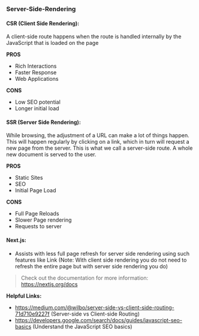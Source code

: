 ### Server-Side-Rendering

#### CSR (Client Side Rendering): 
A client-side route happens when the route is handled internally by the JavaScript that is loaded on the page

**PROS**

 - Rich Interactions
 - Faster Response
 - Web Applications

**CONS**

 - Low SEO potential
 - Longer initial load

#### SSR (Server Side Rendering): 
While browsing, the adjustment of a URL can make a lot of things happen. This will happen regularly by clicking on a link, which in turn will request a new page from the server. This is what we call a server-side route. A whole new document is served to the user.


**PROS**

 - Static Sites
 - SEO
 - Initial Page Load

**CONS**

 - Full Page Reloads
 - Slower Page rendering
 - Requests to server


#### Next.js: 
 - Assists with less full page refresh for server side rendering using such features like Link (Note: With client side rendering you do not need to refresh the entire page but with server side rendering you do)
 
 >Check out the documentation for more information:  https://nextjs.org/docs


**Helpful Links:**

- https://medium.com/@wilbo/server-side-vs-client-side-routing-71d710e9227f (Server-side vs Client-side Routing)
- https://developers.google.com/search/docs/guides/javascript-seo-basics (Understand the JavaScript SEO basics)
